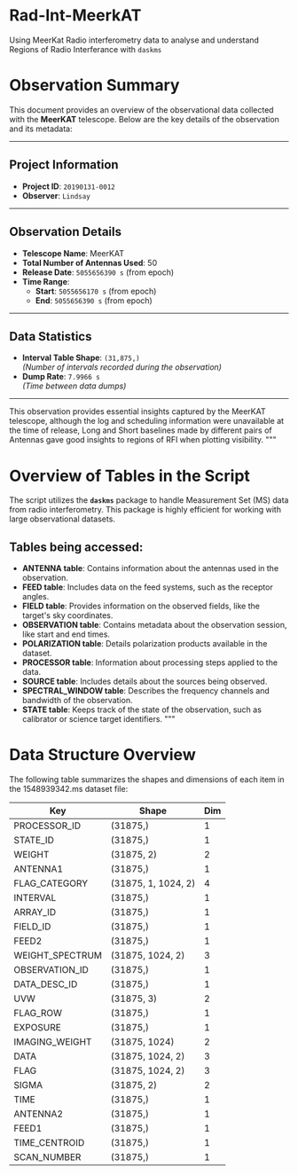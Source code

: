 # Rad-Int-MeerkAT
Using MeerKat Radio interferometry data to analyse and understand Regions of Radio Interferance with ```daskms```

# **Observation Summary**

This document provides an overview of the observational data collected with the **MeerKAT** telescope. Below are the key details of the observation and its metadata:

---

## **Project Information**
- **Project ID**: `20190131-0012`
- **Observer**: `Lindsay`

---

## **Observation Details**
- **Telescope Name**: MeerKAT  
- **Total Number of Antennas Used**: 50  
- **Release Date**: `5055656390 s` (from epoch)  
- **Time Range**:
  - **Start**: `5055656170 s` (from epoch)  
  - **End**: `5055656390 s` (from epoch)

---

## **Data Statistics**
- **Interval Table Shape**: `(31,875,)`  
  *(Number of intervals recorded during the observation)*  
- **Dump Rate**: `7.9966 s`  
  *(Time between data dumps)*

---

This observation provides essential insights captured by the MeerKAT telescope, although the log and scheduling information were unavailable at the time of release, Long and Short baselines made by different pairs of Antennas gave good insights to regions of RFI when plotting visibility.
"""

# Overview of Tables in the Script

The script utilizes the **`daskms`** package to handle Measurement Set (MS) data from radio interferometry. This package is highly efficient for working with large observational datasets.

## Tables being accessed:

- **ANTENNA table**: Contains information about the antennas used in the observation.
- **FEED table**: Includes data on the feed systems, such as the receptor angles.
- **FIELD table**: Provides information on the observed fields, like the target's sky coordinates.
- **OBSERVATION table**: Contains metadata about the observation session, like start and end times.
- **POLARIZATION table**: Details polarization products available in the dataset.
- **PROCESSOR table**: Information about processing steps applied to the data.
- **SOURCE table**: Includes details about the sources being observed.
- **SPECTRAL_WINDOW table**: Describes the frequency channels and bandwidth of the observation.
- **STATE table**: Keeps track of the state of the observation, such as calibrator or science target identifiers.
"""

# Data Structure Overview

The following table summarizes the shapes and dimensions of each item in the 1548939342.ms dataset file:

| **Key**                | **Shape**            | **Dim**       |
|-----------------------|----------------------|----------------|
| PROCESSOR_ID          | (31875,)             | 1              |
| STATE_ID              | (31875,)             | 1              |
| WEIGHT                | (31875, 2)           | 2               |
| ANTENNA1              | (31875,)              | 1               |
| FLAG_CATEGORY         | (31875, 1, 1024, 2)  | 4               |
| INTERVAL              | (31875,)             | 1              |
| ARRAY_ID              | (31875,)             | 1              |
| FIELD_ID              | (31875,)             | 1              |
| FEED2                 | (31875,)              | 1               |
| WEIGHT_SPECTRUM       | (31875, 1024, 2)      | 3               |
| OBSERVATION_ID        | (31875,)             | 1              |
| DATA_DESC_ID          | (31875,)             | 1              |
| UVW                   | (31875, 3)           | 2              |
| FLAG_ROW              | (31875,)             | 1              |
| EXPOSURE              | (31875,)             | 1              |
| IMAGING_WEIGHT        | (31875, 1024)        | 2              |
| DATA                  | (31875, 1024, 2)     | 3              |
| FLAG                  | (31875, 1024, 2)     | 3              |
| SIGMA                 | (31875, 2)           | 2              |
| TIME                  | (31875,)             | 1              |
| ANTENNA2              | (31875,)              | 1               |
| FEED1                 | (31875,)              | 1               |
| TIME_CENTROID         | (31875,)             | 1              |
| SCAN_NUMBER           | (31875,)             | 1              |
